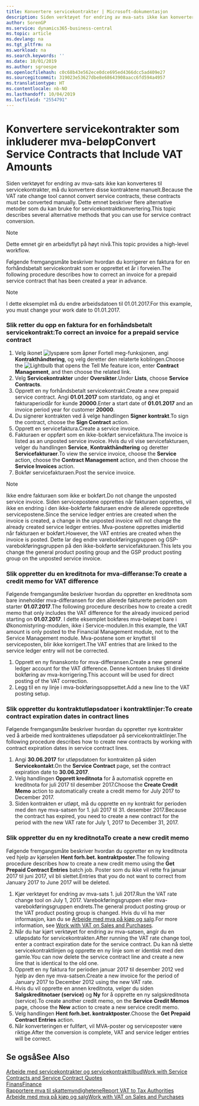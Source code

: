 ```yaml
---
title: Konvertere servicekontrakter | Microsoft-dokumentasjon
description: Siden verktøyet for endring av mva-sats ikke kan konverteres til servicekontrakter, må du konvertere disse kontraktene manuelt. Dette emnet beskriver flere alternative metoder som du kan bruke for servicekontraktkonvertering.
author: SorenGP
ms.service: dynamics365-business-central
ms.topic: article
ms.devlang: na
ms.tgt_pltfrm: na
ms.workload: na
ms.search.keywords: ''
ms.date: 10/01/2019
ms.author: sgroespe
ms.openlocfilehash: c0c68b43e562ece0dce695ed4366dcc5ad409e27
ms.sourcegitcommit: 319023e53627dbe8e68643908aacc6fd594a4957
ms.translationtype: HT
ms.contentlocale: nb-NO
ms.lasthandoff: 10/04/2019
ms.locfileid: "2554791"
---
```

# <a name="convert-service-contracts-that-include-vat-amounts"></a><span data-ttu-id="64f58-104">Konvertere servicekontrakter som inkluderer mva-beløp</span><span class="sxs-lookup"><span data-stu-id="64f58-104">Convert Service Contracts that Include VAT Amounts</span></span>
<span data-ttu-id="64f58-105">Siden verktøyet for endring av mva-sats ikke kan konverteres til servicekontrakter, må du konvertere disse kontraktene manuelt.</span><span class="sxs-lookup"><span data-stu-id="64f58-105">Because the VAT rate change tool cannot convert service contracts, these contracts must be converted manually.</span></span> <span data-ttu-id="64f58-106">Dette emnet beskriver flere alternative metoder som du kan bruke for servicekontraktkonvertering.</span><span class="sxs-lookup"><span data-stu-id="64f58-106">This topic describes several alternative methods that you can use for service contract conversion.</span></span>  

> [!NOTE]  
>  <span data-ttu-id="64f58-107">Dette emnet gir en arbeidsflyt på høyt nivå.</span><span class="sxs-lookup"><span data-stu-id="64f58-107">This topic provides a high-level workflow.</span></span>  

 <span data-ttu-id="64f58-108">Følgende fremgangsmåte beskriver hvordan du korrigerer en faktura for en forhåndsbetalt servicekontrakt som er opprettet et år i forveien.</span><span class="sxs-lookup"><span data-stu-id="64f58-108">The following procedure describes how to correct an invoice for a prepaid service contract that has been created a year in advance.</span></span>  

> [!NOTE]  
>  <span data-ttu-id="64f58-109">I dette eksemplet må du endre arbeidsdatoen til 01.01.2017.</span><span class="sxs-lookup"><span data-stu-id="64f58-109">For this example, you must change your work date to 01.01.2017.</span></span>  

### <a name="to-correct-an-invoice-for-a-prepaid-service-contract"></a><span data-ttu-id="64f58-110">Slik retter du opp en faktura for en forhåndsbetalt servicekontrakt:</span><span class="sxs-lookup"><span data-stu-id="64f58-110">To correct an invoice for a prepaid service contract</span></span>  
1. <span data-ttu-id="64f58-111">Velg ikonet ![lyspære som åpner Fortell meg-funksjonen](media/ui-search/search_small.png "Fortell hva du vil gjøre"), angi **Kontrakthåndtering**, og velg deretter den relaterte koblingen.</span><span class="sxs-lookup"><span data-stu-id="64f58-111">Choose the ![Lightbulb that opens the Tell Me feature](media/ui-search/search_small.png "Tell me what you want to do") icon, enter **Contract Management**, and then choose the related link.</span></span>  
2. <span data-ttu-id="64f58-112">Velg **Servicekontrakter** under **Oversikter**.</span><span class="sxs-lookup"><span data-stu-id="64f58-112">Under **Lists**, choose **Service Contracts**.</span></span>  
3. <span data-ttu-id="64f58-113">Opprett en ny forhåndsbetalt servicekontrakt.</span><span class="sxs-lookup"><span data-stu-id="64f58-113">Create a new prepaid service contract.</span></span> <span data-ttu-id="64f58-114">Angi **01.01.2017** som startdato, og angi et fakturaperiodår for kunde **20000**.</span><span class="sxs-lookup"><span data-stu-id="64f58-114">Enter a start date of **01.01.2017** and an invoice period year for customer **20000**.</span></span>  
4. <span data-ttu-id="64f58-115">Du signerer kontrakten ved å velge handlingen **Signer kontrakt**.</span><span class="sxs-lookup"><span data-stu-id="64f58-115">To sign the contract, choose the **Sign Contract** action.</span></span>  
5. <span data-ttu-id="64f58-116">Opprett en servicefaktura.</span><span class="sxs-lookup"><span data-stu-id="64f58-116">Create a service invoice.</span></span>
6. <span data-ttu-id="64f58-117">Fakturaen er oppført som en ikke-bokført servicefaktura.</span><span class="sxs-lookup"><span data-stu-id="64f58-117">The invoice is listed as an unposted service invoice.</span></span> <span data-ttu-id="64f58-118">Hvis du vil vise servicefakturaen, velger du handlingen **Service**, **Kontrakthåndtering** og deretter **Servicefakturaer**.</span><span class="sxs-lookup"><span data-stu-id="64f58-118">To view the service invoice, choose the **Service** action, choose the **Contract Management** action, and then choose the **Service Invoices** action.</span></span>  
7. <span data-ttu-id="64f58-119">Bokfør servicefakturaen.</span><span class="sxs-lookup"><span data-stu-id="64f58-119">Post the service invoice.</span></span>  

> [!NOTE]  
>  <span data-ttu-id="64f58-120">Ikke endre fakturaen som ikke er bokført.</span><span class="sxs-lookup"><span data-stu-id="64f58-120">Do not change the unposted service invoice.</span></span> <span data-ttu-id="64f58-121">Siden servicepostene opprettes når fakturaen opprettes, vil ikke en endring i den ikke-bokførte fakturaen endre de allerede opprettede servicepostene.</span><span class="sxs-lookup"><span data-stu-id="64f58-121">Since the service ledger entries are created when the invoice is created, a change in the unposted invoice will not change the already created service ledger entries.</span></span> <span data-ttu-id="64f58-122">Mva-postene opprettes imidlertid når fakturaen er bokført.</span><span class="sxs-lookup"><span data-stu-id="64f58-122">However, the VAT entries are created when the invoice is posted.</span></span> <span data-ttu-id="64f58-123">Dette lar deg endre varebokføringsgruppen og GSP-varebokføringsgruppen på den ikke-bokførte servicefakturaen.</span><span class="sxs-lookup"><span data-stu-id="64f58-123">This lets you change the general product posting group and the GSP product posting group on the unposted service invoice.</span></span>  

### <a name="to-create-a-credit-memo-for-vat-difference"></a><span data-ttu-id="64f58-124">Slik oppretter du en kreditnota for mva-differanse:</span><span class="sxs-lookup"><span data-stu-id="64f58-124">To create a credit memo for VAT difference</span></span>  
<span data-ttu-id="64f58-125">Følgende fremgangsmåte beskriver hvordan du oppretter en kreditnota som bare inneholder mva-differansen for den allerede fakturerte perioden som starter **01.07.2017**.</span><span class="sxs-lookup"><span data-stu-id="64f58-125">The following procedure describes how to create a credit memo that only includes the VAT difference for the already invoiced period starting on **01.07.2017**.</span></span> <span data-ttu-id="64f58-126">I dette eksemplet bokføres mva-beløpet bare i Økonomistyring-modulen, ikke i Service-modulen.</span><span class="sxs-lookup"><span data-stu-id="64f58-126">In this example, the VAT amount is only posted to the Financial Management module, not to the Service Management module.</span></span> <span data-ttu-id="64f58-127">Mva-postene som er knyttet til serviceposten, blir ikke korrigert.</span><span class="sxs-lookup"><span data-stu-id="64f58-127">The VAT entries that are linked to the service ledger entry will not be corrected.</span></span>  

1. <span data-ttu-id="64f58-128">Opprett en ny finanskonto for mva-differansen.</span><span class="sxs-lookup"><span data-stu-id="64f58-128">Create a new general ledger account for the VAT difference.</span></span> <span data-ttu-id="64f58-129">Denne kontoen brukes til direkte bokføring av mva-korrigering.</span><span class="sxs-lookup"><span data-stu-id="64f58-129">This account will be used for direct posting of the VAT correction.</span></span>  
2. <span data-ttu-id="64f58-130">Legg til en ny linje i mva-bokføringsoppsettet.</span><span class="sxs-lookup"><span data-stu-id="64f58-130">Add a new line to the VAT posting setup.</span></span>  

### <a name="to-create-contract-expiration-dates-in-contract-lines"></a><span data-ttu-id="64f58-131">Slik oppretter du kontraktutløpsdatoer i kontraktlinjer:</span><span class="sxs-lookup"><span data-stu-id="64f58-131">To create contract expiration dates in contract lines</span></span>  
<span data-ttu-id="64f58-132">Følgende fremgangsmåte beskriver hvordan du oppretter nye kontrakter ved å arbeide med kontraktenes utløpsdatoer på servicekontraktlinjer.</span><span class="sxs-lookup"><span data-stu-id="64f58-132">The following procedure describes how to create new contracts by working with contract expiration dates in service contract lines.</span></span>  

1. <span data-ttu-id="64f58-133">Angi **30.06.2017** for utløpsdatoen for kontrakten på siden **Servicekontakt**.</span><span class="sxs-lookup"><span data-stu-id="64f58-133">On the **Service Contract** page, set the contract expiration date to **30.06.2017**.</span></span>  
2. <span data-ttu-id="64f58-134">Velg handlingen **Opprett kreditnota** for å automatisk opprette en kreditnota for juli 2017 til desember 2017.</span><span class="sxs-lookup"><span data-stu-id="64f58-134">Choose the **Create Credit Memo** action to automatically create a credit memo for July 2017 to December 2017.</span></span>  
3. <span data-ttu-id="64f58-135">Siden kontrakten er utløpt, må du opprette en ny kontrakt for perioden med den nye mva-satsen for 1. juli 2017 til 31. desember 2017.</span><span class="sxs-lookup"><span data-stu-id="64f58-135">Because the contract has expired, you need to create a new contract for the period with the new VAT rate for July 1, 2017 to December 31, 2017.</span></span>  

### <a name="to-create-a-new-credit-memo"></a><span data-ttu-id="64f58-136">Slik oppretter du en ny kreditnota</span><span class="sxs-lookup"><span data-stu-id="64f58-136">To create a new credit memo</span></span>  
<span data-ttu-id="64f58-137">Følgende fremgangsmåte beskriver hvordan du oppretter en ny kreditnota ved hjelp av kjørselen **Hent forh.bet. kontraktposter**.</span><span class="sxs-lookup"><span data-stu-id="64f58-137">The following procedure describes how to create a new credit memo using the **Get Prepaid Contract Entries** batch job.</span></span> <span data-ttu-id="64f58-138">Poster som du ikke vil rette fra januar 2017 til juni 2017, vil bli slettet.</span><span class="sxs-lookup"><span data-stu-id="64f58-138">Entries that you do not want to correct from January 2017 to June 2017 will be deleted.</span></span>  

1. <span data-ttu-id="64f58-139">Kjør verktøyet for endring av mva-sats 1. juli 2017.</span><span class="sxs-lookup"><span data-stu-id="64f58-139">Run the VAT rate change tool on July 1, 2017.</span></span> <span data-ttu-id="64f58-140">Varebokføringsgruppen eller mva-varebokføringsgruppen endrets.</span><span class="sxs-lookup"><span data-stu-id="64f58-140">The general product posting group or the VAT product posting group is changed.</span></span> <span data-ttu-id="64f58-141">Hvis du vil ha mer informasjon, kan du se [Arbeide med mva på kjøp og salg](finance-work-with-vat.md).</span><span class="sxs-lookup"><span data-stu-id="64f58-141">For more information, see [Work with VAT on Sales and Purchases](finance-work-with-vat.md).</span></span>  
2. <span data-ttu-id="64f58-142">Når du har kjørt verktøyet for endring av mva-satsen, angir du en utløpsdato for servicekontrakten.</span><span class="sxs-lookup"><span data-stu-id="64f58-142">After running the VAT rate change tool, enter a contract expiration date for the service contract.</span></span> <span data-ttu-id="64f58-143">Du kan nå slette servicekontraktlinjen og opprette en ny linje som er identisk med den gamle.</span><span class="sxs-lookup"><span data-stu-id="64f58-143">You can now delete the service contract line and create a new line that is identical to the old one.</span></span>  
3. <span data-ttu-id="64f58-144">Opprett en ny faktura for perioden januar 2017 til desember 2012 ved hjelp av den nye mva-satsen.</span><span class="sxs-lookup"><span data-stu-id="64f58-144">Create a new invoice for the period of January 2017 to December 2012 using the new VAT rate.</span></span>  
4. <span data-ttu-id="64f58-145">Hvis du vil opprette en annen kreditnota, velger du siden **Salgskreditnotaer (service)** og **Ny** for å opprette en ny salgskreditnota (service).</span><span class="sxs-lookup"><span data-stu-id="64f58-145">To create another credit memo, on the **Service Credit Memos** page, choose the **New** action to create a new service credit memo.</span></span>  
5. <span data-ttu-id="64f58-146">Velg handlingen **Hent forh.bet. kontraktposter**.</span><span class="sxs-lookup"><span data-stu-id="64f58-146">Choose the **Get Prepaid Contract Entries** action.</span></span>  
6. <span data-ttu-id="64f58-147">Når konverteringen er fullført, vil MVA-poster og serviceposter være riktige.</span><span class="sxs-lookup"><span data-stu-id="64f58-147">After the conversion is complete, VAT and service ledger entries will be correct.</span></span>  

## <a name="see-also"></a><span data-ttu-id="64f58-148">Se også</span><span class="sxs-lookup"><span data-stu-id="64f58-148">See Also</span></span>  
[<span data-ttu-id="64f58-149">Arbeide med servicekontrakter og servicekontrakttilbud</span><span class="sxs-lookup"><span data-stu-id="64f58-149">Work with Service Contracts and Service Contract Quotes</span></span>](service-how-to-create-service-contracts-and-service-contract-quotes.md)  
[<span data-ttu-id="64f58-150">Finans</span><span class="sxs-lookup"><span data-stu-id="64f58-150">Finance</span></span>](finance.md)  
[<span data-ttu-id="64f58-151">Rapportere mva til skattemyndighetene</span><span class="sxs-lookup"><span data-stu-id="64f58-151">Report VAT to Tax Authorities</span></span>](finance-how-report-vat.md)  
[<span data-ttu-id="64f58-152">Arbeide med mva på kjøp og salg</span><span class="sxs-lookup"><span data-stu-id="64f58-152">Work with VAT on Sales and Purchases</span></span>](finance-work-with-vat.md)  
